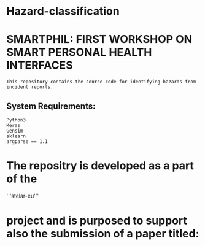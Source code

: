 # Hazard-classification

# SMARTPHIL: FIRST WORKSHOP ON SMART PERSONAL HEALTH INTERFACES
```
This repository contains the source code for identifying hazards from incident reports. 
```
## System Requirements: 
``` 
Python3
Keras
Gensim
sklearn
argparse == 1.1
```
# The repositry is developed as a part of the
'''stelar-eu''' 
# project and is purposed to support also the submission of a paper titled:
